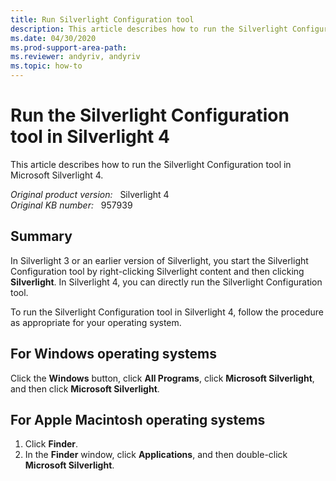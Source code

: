 ```yaml
---
title: Run Silverlight Configuration tool
description: This article describes how to run the Silverlight Configuration tool in Silverlight 4 for Microsoft Windows and Apple Macintosh operating systems.
ms.date: 04/30/2020
ms.prod-support-area-path:
ms.reviewer: andyriv, andyriv
ms.topic: how-to
---
```

# Run the Silverlight Configuration tool in Silverlight 4

This article describes how to run the Silverlight Configuration tool in Microsoft Silverlight 4.

_Original product version:_ &nbsp; Silverlight 4  
_Original KB number:_ &nbsp; 957939

## Summary

In Silverlight 3 or an earlier version of Silverlight, you start the Silverlight Configuration tool by right-clicking Silverlight content and then clicking **Silverlight**. In Silverlight 4, you can directly run the Silverlight Configuration tool.

To run the Silverlight Configuration tool in Silverlight 4, follow the procedure as appropriate for your operating system.

## For Windows operating systems

Click the **Windows** button, click **All Programs**, click **Microsoft Silverlight**, and then click **Microsoft Silverlight**.

## For Apple Macintosh operating systems

1. Click **Finder**.
2. In the **Finder** window, click **Applications**, and then double-click **Microsoft Silverlight**.
